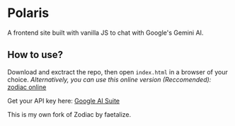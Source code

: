 # Polaris
A frontend site built with vanilla JS to chat with Google's Gemini AI.

## How to use?
Download and exctract the repo, then open `index.html` in a browser of your choice.
*Alternatively, you can use this online version (Reccomended):* [zodiac online](https://faetalize.github.io/zodiac/zodiac.html)

Get your API key here: [Google AI Suite](https://makersuite.google.com/app/apikey)

This is my own fork of Zodiac by faetalize.
